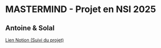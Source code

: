 # MASTERMIND - Projet en NSI 2025
## Antoine & Solal
[Lien Notion (Suivi du projet)](https://fir-hide-32d.notion.site/Commande-GIT-1c7f4791454b80f8b25bf8c1450155db?pvs=4)